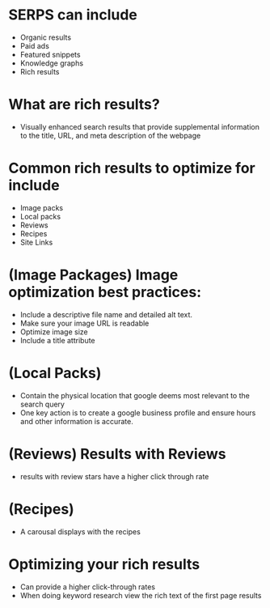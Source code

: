 # SERPS can include
- Organic results
- Paid ads 
- Featured snippets
- Knowledge graphs
- Rich results

# What are rich results?
- Visually enhanced search results that provide supplemental information to the title, URL, and meta description of the webpage

# Common rich results to optimize for include
- Image packs
- Local packs 
- Reviews
- Recipes 
- Site Links

# (Image Packages) Image optimization best practices:
- Include a descriptive file name and detailed alt text.
- Make sure your image URL is readable
- Optimize image size
- Include a title attribute

# (Local Packs) 
- Contain the physical location that google deems most relevant to the search query
- One key action is to create a google business profile and ensure hours and other information is accurate.

# (Reviews) Results with Reviews
- results with review stars have a higher click through rate

# (Recipes)
- A carousal displays with the recipes  

# Optimizing your rich results
- Can provide a higher click-through rates
- When doing keyword research view the rich text of the first page results

